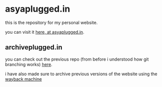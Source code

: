 # asyaplugged.in

this is the repository for my personal website.

you can visit it [here, at asyaplugged.in](https://asyaplugged.in/).

## archiveplugged.in

you can check out the previous repo (from before i understood how git branching works) [here](https://github.com/asyapluggedin/archiveplugged.in).

i have also made sure to archive previous versions of the website using the [wayback machine](https://web.archive.org/web/20220726211543/https%3A%2F%2Fasyaplugged.in%2F)
